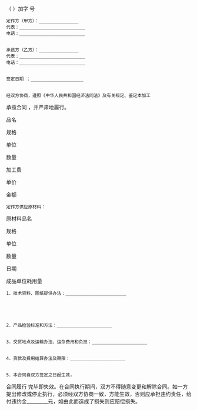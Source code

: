 
 


（    ）加字     号


    定作方（甲方）：_______________
    代表：_________________________
    电话：_________________________


    承揽方（乙方）：_______________
    代表：_________________________
    电话：_________________________


    签定日期 ：____________________


    经双方协商，遵照《中华人民共和国经济法同法》及有关规定、鉴定本加工
承揽合同
，并严肃地履行。



 

  

   


品名



   


规格



   


单位



   


数量



   


加工费



  

  

   


单价



   


金额



  

 




    定作方供应原材料：



 

  

   


原材料品名



   


规格



   


单位



   


数量



   


日期



   


成品单位耗用量



  

  

   


 





   


 





   


 





   


 





   


 





   


 





  

  

   


 





   


 





   


 





   


 





   


 





   


 





  

 




    1．技术资料、图纸提供办法：_______________________





    2．产品检验标准和方法：_____________________


    3．交货地点及运输办法、运杂费用和负担：_____________________


    4．货款及费用结算办法及期限：_____________________


    5．本合同自双方签定之日起生效，
合同履行
完毕即失效。在合同执行期间，双方不得随意变更和解除合同。如一方提出修改或停止执行，必须经双方协商一致，方能生效，否则应承担违约责任，给付违约金_________元，如由此而造成了损失则应赔偿损失。
 


 

 
 
 
 
 
  


  
 

  


  


  
 
 
 
 

